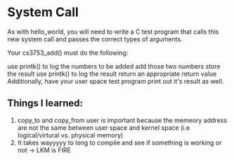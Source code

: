 # System Call 
As with hello_world, you will need to write a C test program that calls this new system call and passes the correct types of arguments. 

Your cs3753_add() must do the following:

use printk() to log the numbers to be added
add those two numbers
store the result
use printk() to log the result
return an appropriate return value
Additionally, have your user space test program print out it's result as well.

## Things I learned: 
1. copy_to and copy_from user is important because the memeory address are not the same between user space and kernel space (i.e logical/virtural vs. physical memory)
2. It takes wayyyyy to long to compile and see if something is working or not -> LKM is FIRE 
